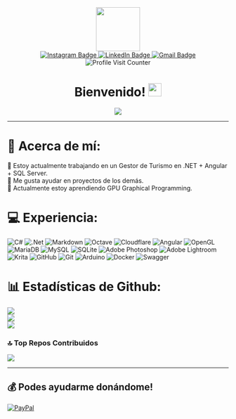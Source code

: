 <div id="header" align="center">
  <img src="https://media.giphy.com/media/M9gbBd9nbDrOTu1Mqx/giphy.gif" width="100"/>
  <div id="badges">
      <a href="https://www.instagram.com/baltafranz/">
        <img src="https://img.shields.io/badge/Instagram-red?style=for-the-badge&logo=instagram&logoColor=white" alt="Instagram Badge"/>
      </a>
      <a href="https://www.linkedin.com/in/baltafranz/">
        <img src="https://img.shields.io/badge/linkedin-%230077B5.svg?style=for-the-badge&logo=linkedin&logoColor=white" alt="LinkedIn Badge"/>
      </a>
      <a href="mailto:baltafranz@gmail.com">
        <img src="https://img.shields.io/badge/Gmail-red?style=for-the-badge&logo=gmail&logoColor=white" alt="Gmail Badge"/>
      </a>
  </div>
  <div id="profileid">
      <a>
      <img src="https://img.shields.io/endpoint?url=https://yasinkalkan.com/api/githubvisitorstats/track/?user=balta-dev" alt="Profile Visit Counter"/>
      </a>
  </div>
  <h1>
      Bienvenido!
      <img src="https://media.giphy.com/media/hvRJCLFzcasrR4ia7z/giphy.gif" width="30px"/>
      </h1>
</div>

<div align="center">
  <img src="https://github.com/user-attachments/assets/4066e8fd-1dbd-4a79-91c4-8ba40f637462"/>
</div>

---


# 💫 Acerca de mí:
🔭 Estoy actualmente trabajando en un Gestor de Turismo en .NET + Angular + SQL Server.<br>🤝 Me gusta ayudar en proyectos de los demás.<br>🌱 Actualmente estoy aprendiendo GPU Graphical Programming. <br>



# 💻 Experiencia:
![C#](https://img.shields.io/badge/c%23-%23239120.svg?style=for-the-badge&logo=csharp&logoColor=white) ![.Net](https://img.shields.io/badge/.NET-5C2D91?style=for-the-badge&logo=.net&logoColor=white) ![Markdown](https://img.shields.io/badge/markdown-%23000000.svg?style=for-the-badge&logo=markdown&logoColor=white) ![Octave](https://img.shields.io/badge/OCTAVE-darkblue?style=for-the-badge&logo=octave&logoColor=fcd683) ![Cloudflare](https://img.shields.io/badge/Cloudflare-F38020?style=for-the-badge&logo=Cloudflare&logoColor=white) ![Angular](https://img.shields.io/badge/angular-%23DD0031.svg?style=for-the-badge&logo=angular&logoColor=white) ![OpenGL](https://img.shields.io/badge/OpenGL-%23FFFFFF.svg?style=for-the-badge&logo=opengl) ![MariaDB](https://img.shields.io/badge/MariaDB-003545?style=for-the-badge&logo=mariadb&logoColor=white) ![MySQL](https://img.shields.io/badge/mysql-4479A1.svg?style=for-the-badge&logo=mysql&logoColor=white) ![SQLite](https://img.shields.io/badge/sqlite-%2307405e.svg?style=for-the-badge&logo=sqlite&logoColor=white) ![Adobe Photoshop](https://img.shields.io/badge/adobe%20photoshop-%2331A8FF.svg?style=for-the-badge&logo=adobe%20photoshop&logoColor=white) ![Adobe Lightroom](https://img.shields.io/badge/Adobe%20Lightroom-31A8FF.svg?style=for-the-badge&logo=Adobe%20Lightroom&logoColor=white) ![Krita](https://img.shields.io/badge/Krita-203759?style=for-the-badge&logo=krita&logoColor=EEF37B) ![GitHub](https://img.shields.io/badge/github-%23121011.svg?style=for-the-badge&logo=github&logoColor=white) ![Git](https://img.shields.io/badge/git-%23F05033.svg?style=for-the-badge&logo=git&logoColor=white) ![Arduino](https://img.shields.io/badge/-Arduino-00979D?style=for-the-badge&logo=Arduino&logoColor=white) ![Docker](https://img.shields.io/badge/docker-%230db7ed.svg?style=for-the-badge&logo=docker&logoColor=white) ![Swagger](https://img.shields.io/badge/-Swagger-%23Clojure?style=for-the-badge&logo=swagger&logoColor=white)
# 📊 Estadísticas de Github:
![](https://github-readme-stats.vercel.app/api?username=balta-dev&theme=gruvbox&hide_border=false&include_all_commits=false&count_private=false)<br/>
![](https://nirzak-streak-stats.vercel.app/?user=balta-dev&theme=gruvbox&hide_border=false)<br/>
![](https://github-readme-stats.vercel.app/api/top-langs/?username=balta-dev&theme=gruvbox&hide_border=false&include_all_commits=false&count_private=false&layout=compact)

### 🔝 Top Repos Contribuidos
![](https://github-contributor-stats.vercel.app/api?username=balta-dev&limit=5&theme=gruvbox&combine_all_yearly_contributions=true)

---

  ## 💰 Podes ayudarme donándome!
  [![PayPal](https://img.shields.io/badge/PayPal-00457C?style=for-the-badge&logo=paypal&logoColor=white)](https://paypal.me/baltafranz) 

  
<!-- Proudly created with GPRM ( https://gprm.itsvg.in ) -->
